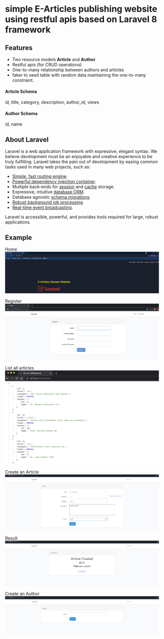 # simple E-Articles publishing website using restful apis based on Laravel 8 framework
## Features
- Two resource models __Article__ and __Author__
- Restful apis (for CRUD operations)
- One-to-many relationship between authors and articles
- faker to seed table with random data maintaining the one-to-many constraint.

#### Article Schema 
 id, title, category, description, author_id, views
#### Author Schema
id, name

## About Laravel

Laravel is a web application framework with expressive, elegant syntax. We believe development must be an enjoyable and creative experience to be truly fulfilling. Laravel takes the pain out of development by easing common tasks used in many web projects, such as:

- [Simple, fast routing engine](https://laravel.com/docs/routing).
- [Powerful dependency injection container](https://laravel.com/docs/container).
- Multiple back-ends for [session](https://laravel.com/docs/session) and [cache](https://laravel.com/docs/cache) storage.
- Expressive, intuitive [database ORM](https://laravel.com/docs/eloquent).
- Database agnostic [schema migrations](https://laravel.com/docs/migrations).
- [Robust background job processing](https://laravel.com/docs/queues).
- [Real-time event broadcasting](https://laravel.com/docs/broadcasting).

Laravel is accessible, powerful, and provides tools required for large, robust applications.


## Example
Home
![alt text](https://github.com/rohit25s/article-laravel-php-rest/blob/master/images/home.png?raw=true)

Register
![alt text](https://github.com/rohit25s/article-laravel-php-rest/blob/master/images/register.png?raw=true)

List all articles
![alt text](https://github.com/rohit25s/article-laravel-php-rest/blob/master/images/list_articles.png?raw=true)

Create an Article
![alt text](https://github.com/rohit25s/article-laravel-php-rest/blob/master/images/post.png?raw=true)

Result
![alt text](https://github.com/rohit25s/article-laravel-php-rest/blob/master/images/posted.png?raw=true)

Create an Author
![alt text](https://github.com/rohit25s/article-laravel-php-rest/blob/master/images/author.PNG?raw=true)

